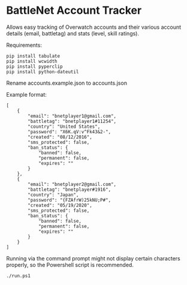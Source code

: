 # BattleNet Account Tracker

Allows easy tracking of Overwatch accounts and their various account details (email, battletag) and stats (level, skill ratings).


Requirements:

```
pip install tabulate
pip install wcwidth
pip install pyperclip
pip install python-dateutil
```

Rename accounts.example.json to accounts.json

Example format:

    [
        {
            "email": "bnetplayer1@gmail.com",
            "battletag": "bnetplayer1#11254",
            "country": "United States",
            "password": "X6K.qV:v^Fk43&2-",
            "created": "08/12/2016",
            "sms_protected": false,
            "ban_status": {
                "banned": false,
                "permanent": false,
                "expires": ""
            }
        },
        {
            "email": "bnetplayer2@gmail.com",
            "battletag": "bnetplayer#1916",
            "country": "Japan",
            "password": "{FZAfrW)25kNU;P#",
            "created": "05/19/2020",
            "sms_protected": false,
            "ban_status": {
                "banned": false,
                "permanent": false,
                "expires": ""
            }
        }
    ]

Running via the command prompt might not display certain characters properly, so the Powershell script is recommended.

```
./run.ps1
```